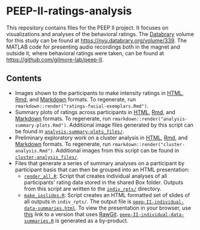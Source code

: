 # PEEP-II-ratings-analysis

This repository contains files for the PEEP II project.
It focuses on visualizations and analyses of the behavioral ratings.
The [Databrary](http://databrary.org) volume for this study can be found at <https://nyu.databrary.org/volume/339>.
The MATLAB code for presenting audio recordings both in the magnet and outside it, where behavioral ratings were taken, can be found at <https://github.com/gilmore-lab/peep-II>.

## Contents

- Images shown to the participants to make intensity ratings in [HTML](ratings-facial-exemplars.nb.html), [Rmd](ratings-facial-exemplars.Rmd), and [Markdown](ratings-facial-exemplars.md) formats. To regenerate, run `rmarkdown::render("ratings-facial-exemplars.Rmd")`.
- Summary plots of ratings across participants in [HTML](analysis-summary-plots.nb.html), [Rmd](analysis-summary-plots.Rmd), and [Markdown](analysis-summary-plots.md) formats. To regenerate, run `rmarkdown::render("analysis-summary-plots.Rmd")`. Additional image files generated by this script can be found in [`analysis-summary-plots_files/`](analysis-summary-plots_files/).
- Preliminary exploratory work on a cluster analysis in [HTML](cluster-analysis.nb.html), [Rmd](cluster-analysis.Rmd), and [Markdown](cluster-analysis.md) formats. To regenerate, run `rmarkdown::render("cluster-analysis.Rmd")`. Additional images from this script can be found in [`cluster-analysis_files/`](cluster-analysis_files/).
- Files that generate a series of summary analyses on a participant by participant basis that can then be grouped into an HTML presentation:
    - [`render_all.R`](render_all.R): Script that creates individual analyses of all participants' rating data stored in the shared Box folder. Outputs from this script are written to the [`indiv_rpts/`](indiv_rpts/) directory.
    - [`make_ioslides.R`](make_ioslides.R): Script creates an HTML formatted set of slides of all outputs in `indiv_rpts/`. The output file is [`peep-II-individual-data-summaries.html`](peep-II-individual-data-summaries.html). To view the presentation in your browser, use [this](https://rawgit.com/gilmore-lab/peep-II-ratings-analysis/master/peep-II-individual-data-summaries.html) link to a version that uses [RawGit](http://rawgit.com). [`peep-II-individual-data-summaries.R`](peep-II-individual-data-summaries.R) is generated as a by-product.